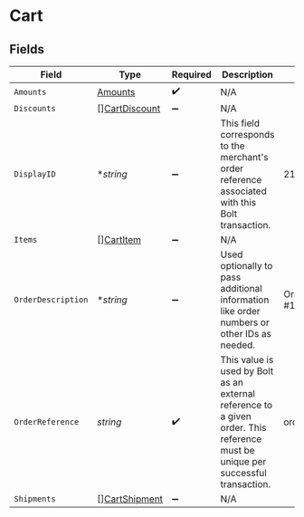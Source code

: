 # Cart


## Fields

| Field                                                                                                                           | Type                                                                                                                            | Required                                                                                                                        | Description                                                                                                                     | Example                                                                                                                         |
| ------------------------------------------------------------------------------------------------------------------------------- | ------------------------------------------------------------------------------------------------------------------------------- | ------------------------------------------------------------------------------------------------------------------------------- | ------------------------------------------------------------------------------------------------------------------------------- | ------------------------------------------------------------------------------------------------------------------------------- |
| `Amounts`                                                                                                                       | [Amounts](../../models/shared/amounts.md)                                                                                       | :heavy_check_mark:                                                                                                              | N/A                                                                                                                             |                                                                                                                                 |
| `Discounts`                                                                                                                     | [][CartDiscount](../../models/shared/cartdiscount.md)                                                                           | :heavy_minus_sign:                                                                                                              | N/A                                                                                                                             |                                                                                                                                 |
| `DisplayID`                                                                                                                     | **string*                                                                                                                       | :heavy_minus_sign:                                                                                                              | This field corresponds to the merchant's order reference associated with this Bolt transaction.                                 | 215614191                                                                                                                       |
| `Items`                                                                                                                         | [][CartItem](../../models/shared/cartitem.md)                                                                                   | :heavy_minus_sign:                                                                                                              | N/A                                                                                                                             |                                                                                                                                 |
| `OrderDescription`                                                                                                              | **string*                                                                                                                       | :heavy_minus_sign:                                                                                                              | Used optionally to pass additional information like order numbers or other IDs as needed.                                       | Order #1234567890                                                                                                               |
| `OrderReference`                                                                                                                | *string*                                                                                                                        | :heavy_check_mark:                                                                                                              | This value is used by Bolt as an external reference to a given order. This reference must be unique per successful transaction. | order_100                                                                                                                       |
| `Shipments`                                                                                                                     | [][CartShipment](../../models/shared/cartshipment.md)                                                                           | :heavy_minus_sign:                                                                                                              | N/A                                                                                                                             |                                                                                                                                 |